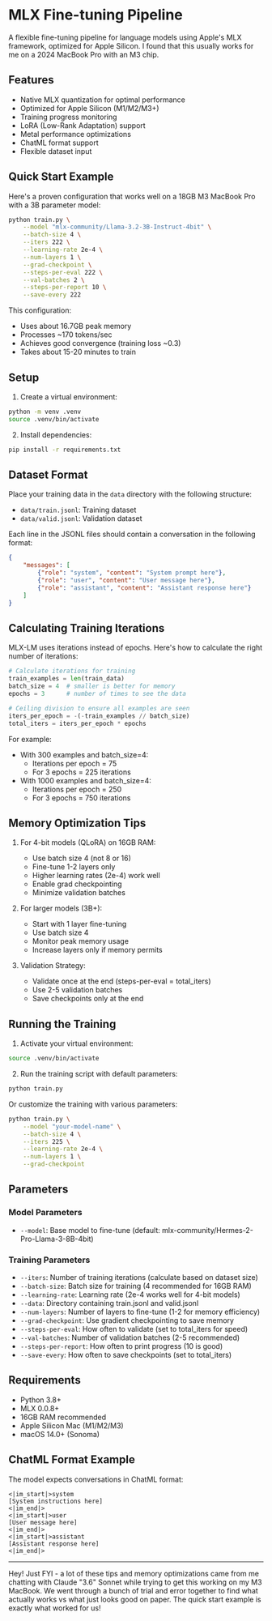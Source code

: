 # MLX Fine-tuning Pipeline

A flexible fine-tuning pipeline for language models using Apple's MLX framework, optimized for Apple Silicon.
I found that this usually works for me on a 2024 MacBook Pro with an M3 chip.

## Features

- Native MLX quantization for optimal performance
- Optimized for Apple Silicon (M1/M2/M3+)
- Training progress monitoring
- LoRA (Low-Rank Adaptation) support
- Metal performance optimizations
- ChatML format support
- Flexible dataset input

## Quick Start Example

Here's a proven configuration that works well on a 18GB M3 MacBook Pro with a 3B parameter model:

```bash
python train.py \
    --model "mlx-community/Llama-3.2-3B-Instruct-4bit" \
    --batch-size 4 \
    --iters 222 \
    --learning-rate 2e-4 \
    --num-layers 1 \
    --grad-checkpoint \
    --steps-per-eval 222 \
    --val-batches 2 \
    --steps-per-report 10 \
    --save-every 222
```

This configuration:
- Uses about 16.7GB peak memory
- Processes ~170 tokens/sec
- Achieves good convergence (training loss ~0.3)
- Takes about 15-20 minutes to train

## Setup

1. Create a virtual environment:
```bash
python -m venv .venv
source .venv/bin/activate
```

2. Install dependencies:
```bash
pip install -r requirements.txt
```

## Dataset Format

Place your training data in the `data` directory with the following structure:
- `data/train.jsonl`: Training dataset
- `data/valid.jsonl`: Validation dataset

Each line in the JSONL files should contain a conversation in the following format:
```json
{
    "messages": [
        {"role": "system", "content": "System prompt here"},
        {"role": "user", "content": "User message here"},
        {"role": "assistant", "content": "Assistant response here"}
    ]
}
```

## Calculating Training Iterations

MLX-LM uses iterations instead of epochs. Here's how to calculate the right number of iterations:

```python
# Calculate iterations for training
train_examples = len(train_data)
batch_size = 4  # smaller is better for memory
epochs = 3      # number of times to see the data

# Ceiling division to ensure all examples are seen
iters_per_epoch = -(-train_examples // batch_size)
total_iters = iters_per_epoch * epochs
```

For example:
- With 300 examples and batch_size=4:
  - Iterations per epoch = 75
  - For 3 epochs = 225 iterations
- With 1000 examples and batch_size=4:
  - Iterations per epoch = 250
  - For 3 epochs = 750 iterations

## Memory Optimization Tips

1. For 4-bit models (QLoRA) on 16GB RAM:
   - Use batch size 4 (not 8 or 16)
   - Fine-tune 1-2 layers only
   - Higher learning rates (2e-4) work well
   - Enable grad checkpointing
   - Minimize validation batches

2. For larger models (3B+):
   - Start with 1 layer fine-tuning
   - Use batch size 4
   - Monitor peak memory usage
   - Increase layers only if memory permits

3. Validation Strategy:
   - Validate once at the end (steps-per-eval = total_iters)
   - Use 2-5 validation batches
   - Save checkpoints only at the end

## Running the Training

1. Activate your virtual environment:
```bash
source .venv/bin/activate
```

2. Run the training script with default parameters:
```bash
python train.py
```

Or customize the training with various parameters:
```bash
python train.py \
    --model "your-model-name" \
    --batch-size 4 \
    --iters 225 \
    --learning-rate 2e-4 \
    --num-layers 1 \
    --grad-checkpoint
```

## Parameters

### Model Parameters
- `--model`: Base model to fine-tune (default: mlx-community/Hermes-2-Pro-Llama-3-8B-4bit)

### Training Parameters
- `--iters`: Number of training iterations (calculate based on dataset size)
- `--batch-size`: Batch size for training (4 recommended for 16GB RAM)
- `--learning-rate`: Learning rate (2e-4 works well for 4-bit models)
- `--data`: Directory containing train.jsonl and valid.jsonl
- `--num-layers`: Number of layers to fine-tune (1-2 for memory efficiency)
- `--grad-checkpoint`: Use gradient checkpointing to save memory
- `--steps-per-eval`: How often to validate (set to total_iters for speed)
- `--val-batches`: Number of validation batches (2-5 recommended)
- `--steps-per-report`: How often to print progress (10 is good)
- `--save-every`: How often to save checkpoints (set to total_iters)

## Requirements

- Python 3.8+
- MLX 0.0.8+
- 16GB RAM recommended
- Apple Silicon Mac (M1/M2/M3)
- macOS 14.0+ (Sonoma)

## ChatML Format Example

The model expects conversations in ChatML format:
```
<|im_start|>system
[System instructions here]
<|im_end|>
<|im_start|>user
[User message here]
<|im_end|>
<|im_start|>assistant
[Assistant response here]
<|im_end|>
```

---

Hey! Just FYI - a lot of these tips and memory optimizations came from me chatting with Claude "3.6" Sonnet while trying to get this working on my M3 MacBook. We went through a bunch of trial and error together to find what actually works vs what just looks good on paper. The quick start example is exactly what worked for us!